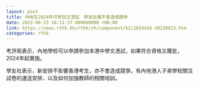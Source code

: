 ```yaml
---
layout: post
title: 內地生2024年可參加文憑試　學友社稱不會造成競爭
date: 2022-06-23 18:11:57.000000000 +08:00
link: https://news.rthk.hk/rthk/ch/component/k2/1654416-20220623.htm
categories: rthk
---
```


考評局表示，內地學校可以申請參加本港中學文憑試，如果符合資格又獲批，2024年起實施。

學友社表示，新安排不影響香港考生，亦不會造成競爭。有內地港人子弟學校關注試卷的運送安排，以及如何加強教師的相關培訓。
